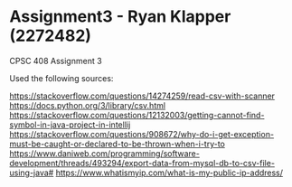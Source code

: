 # Assignment3 - Ryan Klapper (2272482)
CPSC 408
Assignment 3


Used the following sources:

https://stackoverflow.com/questions/14274259/read-csv-with-scanner
https://docs.python.org/3/library/csv.html
https://stackoverflow.com/questions/12132003/getting-cannot-find-symbol-in-java-project-in-intellij
https://stackoverflow.com/questions/908672/why-do-i-get-exception-must-be-caught-or-declared-to-be-thrown-when-i-try-to
https://www.daniweb.com/programming/software-development/threads/493294/export-data-from-mysql-db-to-csv-file-using-java#
https://www.whatismyip.com/what-is-my-public-ip-address/
